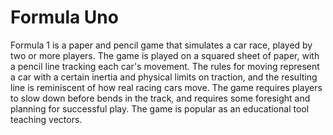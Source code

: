 # Formula Uno

Formula 1 is a paper and pencil game that simulates a car race, played by two or more players. The game is played on a squared sheet of paper, with a pencil line tracking each car's movement. The rules for moving represent a car with a certain inertia and physical limits on traction, and the resulting line is reminiscent of how real racing cars move. The game requires players to slow down before bends in the track, and requires some foresight and planning for successful play. The game is popular as an educational tool teaching vectors.
